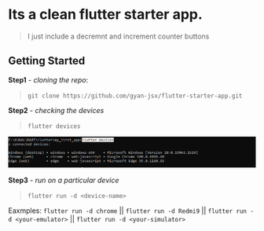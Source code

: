 # Its a clean flutter starter app.

>I just include a decremnt and increment counter buttons

## Getting Started

**Step1** - *cloning the repo*:
 >`git clone https://github.com/gyan-jsx/flutter-starter-app.git`<br/>


**Step2** - *checking the devices*
 >`flutter devices`<br/>
 <img src="./.github/flutter-devices.png"/>

**Step3** - *run on a particular device*
 >`flutter run -d <device-name>`<br/>

Eaxmples: `flutter run -d chrome` || `flutter run -d Redmi9` || `flutter run -d <your-emulator>` || `flutter run -d <your-simulator>`



